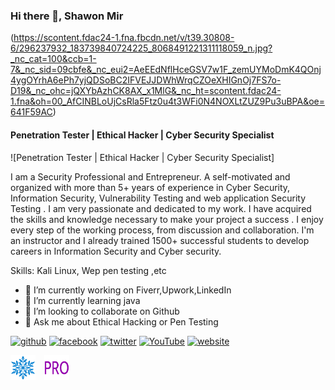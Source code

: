 ### Hi there 👋, Shawon Mir

(https://scontent.fdac24-1.fna.fbcdn.net/v/t39.30808-6/296237932_183739840724225_8068491221311118059_n.jpg?_nc_cat=100&ccb=1-7&_nc_sid=09cbfe&_nc_eui2=AeEEdNflHceGSV7w1F_zemUYMoDmK4QOnj4ygOYrhA6ePh7yjQDSoBC2IFVEJJDWhWrqCZOeXHIGnOj7FS7o-D19&_nc_ohc=jQXYbAzhCK8AX_x1MlG&_nc_ht=scontent.fdac24-1.fna&oh=00_AfCINBLoUjCsRla5Ftz0u4t3WFi0N4NOXLtZUZ9Pu3uBPA&oe=641F59AC)

#### Penetration Tester | Ethical Hacker | Cyber Security Specialist
![Penetration Tester | Ethical Hacker | Cyber Security Specialist]

I am a Security Professional and Entrepreneur. A self-motivated and organized with more than 5+ years of experience in Cyber Security, Information Security, Vulnerability Testing  and web application Security Testing . I am very passionate and dedicated to my work. I have acquired the skills and knowledge necessary to make your project a success . I enjoy every step of the working process, from discussion and collaboration.
I'm an instructor  and I already trained 1500+ successful students to develop careers in Information Security and Cyber security.

Skills: Kali Linux, Wep pen testing ,etc

- 🔭 I’m currently working on Fiverr,Upwork,LinkedIn 
- 🌱 I’m currently learning java 
- 👯 I’m looking to collaborate on Github 
- 💬 Ask me about Ethical Hacking or Pen Testing 


[<img src='https://cdn.jsdelivr.net/npm/simple-icons@3.0.1/icons/github.svg' alt='github' height='40'>](https://github.com/https://github.com/Shawonmir6)  [<img src='https://cdn.jsdelivr.net/npm/simple-icons@3.0.1/icons/facebook.svg' alt='facebook' height='40'>](https://www.facebook.com/https://www.facebook.com/hackwithshawonmir)  [<img src='https://cdn.jsdelivr.net/npm/simple-icons@3.0.1/icons/twitter.svg' alt='twitter' height='40'>](https://twitter.com/https://twitter.com/Shawonmir3Mir?s=20)  [<img src='https://cdn.jsdelivr.net/npm/simple-icons@3.0.1/icons/youtube.svg' alt='YouTube' height='40'>](https://www.youtube.com/channel/https://www.youtube.com/@ShawonMir)  [<img src='https://cdn.jsdelivr.net/npm/simple-icons@3.0.1/icons/icloud.svg' alt='website' height='40'>](https://shawonmir.com/)  

<a href='https://archiveprogram.github.com/'><img src='https://raw.githubusercontent.com/acervenky/animated-github-badges/master/assets/acbadge.gif' width='40' height='40'></a> <a href='https://github.com/pricing'><img src='https://raw.githubusercontent.com/acervenky/animated-github-badges/master/assets/pro.gif' width='40' height='40'></a> 

